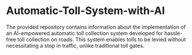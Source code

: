 # Automatic-Toll-System-with-AI
The provided repository contains information about the implementation of an AI-empowered automatic toll collection system developed for hassle-free toll collection on roads. This system enables tolls to be levied without necessitating a stop in traffic, unlike traditional toll gates.
